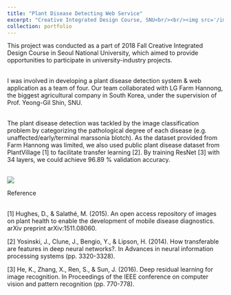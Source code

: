 ```yaml
---
title: "Plant Disease Detecting Web Service"
excerpt: "Creative Integrated Design Course, SNU<br/><br/><img src='/images/Farmhannong.png' align='middle' width='700' height='500'>"
collection: portfolio
---
```


<p style="text-align:justify;">

This project was conducted as a part of 2018 Fall Creative Integrated Design Course in Seoul National University, which aimed to provide opportunities to participate in university-industry projects. <br><br>

I was involved in developing a plant disease detection system & web application as a team of four. Our team collaborated with LG Farm Hannong, the biggest agricultural company in South Korea, under the supervision of Prof. Yeong-Gil Shin, SNU. <br><br>

The plant disease detection was tackled by the image classification problem by categorizing the pathological degree of each disease (e.g. unaffected/early/terminal marssonia blotch). As the dataset provided from Farm Hannong was limited, we also used public plant disease dataset from PlantVillage [1] to facilitate transfer learning [2]. By training ResNet [3] with 34 layers, we could achieve 96.89 % validation accuracy. <br><br>


<img src="images/200x200.png">

</p>


<!--plantvillage refer. https://arxiv.org/abs/1511.08060 -->

Reference <br><br>

[1] Hughes, D., & Salathé, M. (2015). An open access repository of images on plant health to enable the development of mobile disease diagnostics. arXiv preprint arXiv:1511.08060. <br>

[2] Yosinski, J., Clune, J., Bengio, Y., & Lipson, H. (2014). How transferable are features in deep neural networks?. In Advances in neural information processing systems (pp. 3320-3328).<br>

[3] He, K., Zhang, X., Ren, S., & Sun, J. (2016). Deep residual learning for image recognition. In Proceedings of the IEEE conference on computer vision and pattern recognition (pp. 770-778). <br>
